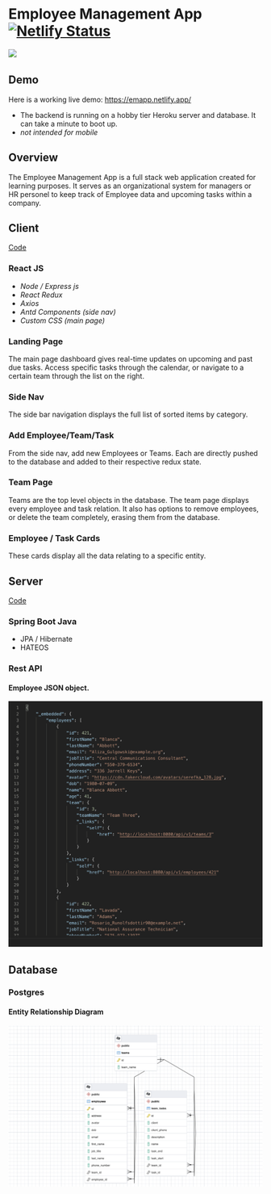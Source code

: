 
# Employee Management App [![Netlify Status](https://api.netlify.com/api/v1/badges/347e2170-956c-44ef-bbcf-e8089529b03b/deploy-status)](https://app.netlify.com/sites/emapp/deploys)
![](emapp.gif)
## Demo
Here is a working live demo: https://emapp.netlify.app/ 
 * The backend is running on a hobby tier Heroku server and database. It can take a minute to boot up.
 * <i>not intended for mobile</i> 
## Overview
The Employee Management App is a full stack web application created for learning purposes. It serves as an organizational system for managers or HR personel to keep track of Employee data and upcoming tasks within a company.

## Client 
[Code](https://github.com/CalebTracey/EmployeeManagementApp/tree/main/frontend)
### React JS
  * <i>Node / Express js</i>
  * <i>React Redux</i>
  * <i>Axios</i>
  * <i>Antd Components (side nav)</i>
  * <i>Custom CSS (main page)</i>
### Landing Page
The main page dashboard gives real-time updates on upcoming and past due tasks. Access specific tasks through the calendar, or navigate to a certain team through the list on the right.

### Side Nav
The side bar navigation displays the full list of sorted items by category.

### Add Employee/Team/Task
From the side nav, add new Employees or Teams. Each are directly pushed to the database and added to their respective redux state.

### Team Page
Teams are the top level objects in the database. The team page displays every employee and task relation. It also has options to remove employees, or delete the team completely, erasing them from the database.

### Employee / Task Cards
These cards display all the data relating to a specific entity.

## Server 
[Code](https://github.com/CalebTracey/EmployeeManagementApp/tree/main/src/main/java/com/dashboard/backend)
### Spring Boot Java
  * JPA / Hibernate
  * HATEOS
### Rest API
#### Employee JSON object.

<img src=./emappjson.png />

## Database
### Postgres
#### Entity Relationship Diagram
<img src=./emappdb.png />
